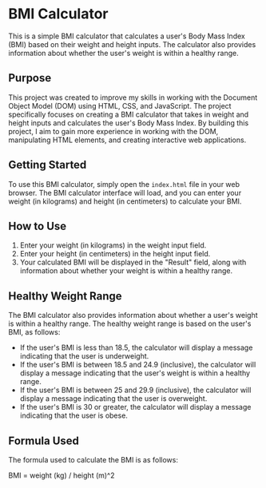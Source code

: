 # BMI Calculator

This is a simple BMI calculator that calculates a user's Body Mass Index (BMI) based on their weight and height inputs. The calculator also provides information about whether the user's weight is within a healthy range.

## Purpose

This project was created to improve my skills in working with the Document Object Model (DOM) using HTML, CSS, and JavaScript. The project specifically focuses on creating a BMI calculator that takes in weight and height inputs and calculates the user's Body Mass Index. By building this project, I aim to gain more experience in working with the DOM, manipulating HTML elements, and creating interactive web applications.

## Getting Started

To use this BMI calculator, simply open the `index.html` file in your web browser. The BMI calculator interface will load, and you can enter your weight (in kilograms) and height (in centimeters) to calculate your BMI.

## How to Use

1. Enter your weight (in kilograms) in the weight input field.
2. Enter your height (in centimeters) in the height input field.
3. Your calculated BMI will be displayed in the "Result" field, along with information about whether your weight is within a healthy range.

## Healthy Weight Range

The BMI calculator also provides information about whether a user's weight is within a healthy range. The healthy weight range is based on the user's BMI, as follows:

- If the user's BMI is less than 18.5, the calculator will display a message indicating that the user is underweight.
- If the user's BMI is between 18.5 and 24.9 (inclusive), the calculator will display a message indicating that the user's weight is within a healthy range.
- If the user's BMI is between 25 and 29.9 (inclusive), the calculator will display a message indicating that the user is overweight.
- If the user's BMI is 30 or greater, the calculator will display a message indicating that the user is obese.

## Formula Used

The formula used to calculate the BMI is as follows:

BMI = weight (kg) / height (m)^2
